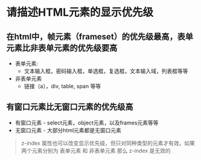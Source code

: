  # 请描述HTML元素的显示优先级

 ## 在html中，帧元素（frameset）的优先级最高，表单元素比非表单元素的优先级要高

 - 表单元素:
      - 文本输入框，密码输入框，单选框，复选框，文本输入域，列表框等等
 - 非表单元素
      - 链接（a），div, table, span 等等

## 有窗口元素比无窗口元素的优先级高

- 有窗口元素
      - select元素，object元素，以及frames元素等等
- 无窗口元素
      - 大部分html元素都是无窗口元素

> z-index 属性也可以改变显示优先级，但只对同种类型的元素才有效。如果两个元素分别为 表单元素 和 非表单元素 那么 z-index 是无效的